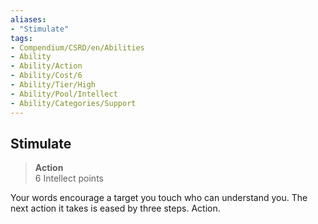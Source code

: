 ```yaml
---
aliases:
- "Stimulate"
tags:
- Compendium/CSRD/en/Abilities
- Ability
- Ability/Action
- Ability/Cost/6
- Ability/Tier/High
- Ability/Pool/Intellect
- Ability/Categories/Support
---
```


  
## Stimulate  
>**Action**  
>6 Intellect points
  
Your words encourage a target you touch who can understand you. The next action it takes is eased by three steps. Action.